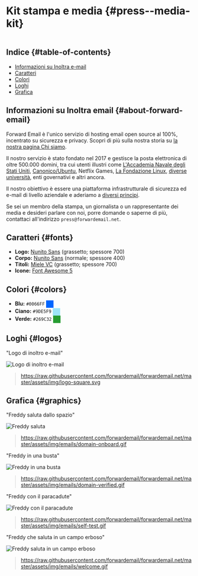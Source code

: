 # Kit stampa e media {#press--media-kit}

<img caricamento="pigro" src="/img/articles/press.webp" alt="" classe="arrotondato-lg" />

## Indice {#table-of-contents}

* [Informazioni su Inoltra e-mail](#about-forward-email)
* [Caratteri](#fonts)
* [Colori](#colors)
* [Loghi](#logos)
* [Grafica](#graphics)

## Informazioni su Inoltra email {#about-forward-email}

Forward Email è l'unico servizio di hosting email open source al 100%, incentrato su sicurezza e privacy. Scopri di più sulla nostra storia su [la nostra pagina Chi siamo](/about).

Il nostro servizio è stato fondato nel 2017 e gestisce la posta elettronica di oltre 500.000 domini, tra cui utenti illustri come [L'Accademia Navale degli Stati Uniti](/blog/docs/federal-government-email-service-section-889-compliant), [Canonico/Ubuntu](/blog/docs/canonical-ubuntu-email-enterprise-case-study), Netflix Games, [La Fondazione Linux](/blog/docs/linux-foundation-email-enterprise-case-study), [diverse università](/blog/docs/alumni-email-forwarding-university-case-study), enti governativi e altri ancora.

Il nostro obiettivo è essere una piattaforma infrastrutturale di sicurezza ed e-mail di livello aziendale e aderiamo a [diversi principi](https://forwardemail.net/blog/docs/best-quantum-safe-encrypted-email-service#principles).

Se sei un membro della stampa, un giornalista o un rappresentante dei media e desideri parlare con noi, porre domande o saperne di più, contattaci all'indirizzo `press@forwardemail.net`.

## Caratteri {#fonts}

* **Logo:** [Nunito Sans](https://fonts.google.com/specimen/Nunito+Sans) (grassetto; spessore 700)
* **Corpo:** [Nunito Sans](https://fonts.google.com/specimen/Nunito+Sans) (normale; spessore 400)
* **Titoli:** [Miele VC](https://verycoolstudio.com/typefaces/honey) (grassetto; spessore 700)
* **Icone:** [Font Awesome 5](https://fontawesome.com/)

## Colori {#colors}

* **Blu:** `#0066FF` <span style="vertical-align:middle;display:inline-block;padding:10px;background:#0066FF;"></span>
* **Ciano:** `#9DE5F9` <span style="vertical-align:middle;display:inline-block;padding:10px;background:#9DE5F9;"></span>
* **Verde:** `#269C32` <span style="vertical-align:middle;display:inline-block;padding:10px;background:#269C32;"></span>

## Loghi {#logos}

"Logo di inoltro e-mail"

![Logo di inoltro e-mail](https://raw.githubusercontent.com/forwardemail/forwardemail.net/master/assets/img/logo-square.svg)

> <https://raw.githubusercontent.com/forwardemail/forwardemail.net/master/assets/img/logo-square.svg>

## Grafica {#graphics}

"Freddy saluta dallo spazio"

![Freddy saluta](https://raw.githubusercontent.com/forwardemail/forwardemail.net/master/assets/img/emails/domain-onboard.gif)

> <https://raw.githubusercontent.com/forwardemail/forwardemail.net/master/assets/img/emails/domain-onboard.gif>

"Freddy in una busta"

![Freddy in una busta](https://raw.githubusercontent.com/forwardemail/forwardemail.net/master/assets/img/emails/domain-verified.gif)

> <https://raw.githubusercontent.com/forwardemail/forwardemail.net/master/assets/img/emails/domain-verified.gif>

"Freddy con il paracadute"

![Freddy con il paracadute](https://raw.githubusercontent.com/forwardemail/forwardemail.net/master/assets/img/emails/self-test.gif)

> <https://raw.githubusercontent.com/forwardemail/forwardemail.net/master/assets/img/emails/self-test.gif>

"Freddy che saluta in un campo erboso"

![Freddy saluta in un campo erboso](https://raw.githubusercontent.com/forwardemail/forwardemail.net/master/assets/img/emails/welcome.gif)

> <https://raw.githubusercontent.com/forwardemail/forwardemail.net/master/assets/img/emails/welcome.gif>